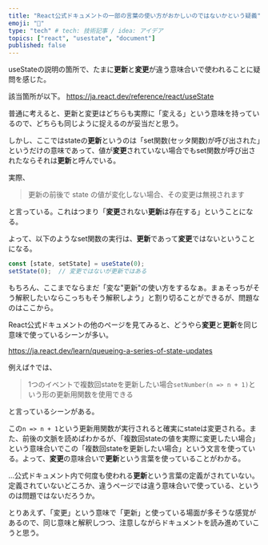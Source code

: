 ```yaml
---
title: "React公式ドキュメントの一部の言葉の使い方がおかしいのではないかという疑義"
emoji: "🤔"
type: "tech" # tech: 技術記事 / idea: アイデア
topics: ["react", "usestate", "document"]
published: false
---
```


useStateの説明の箇所で、たまに**更新**と**変更**が違う意味合いで使われることに疑問を感じた。

該当箇所が以下。
https://ja.react.dev/reference/react/useState

普通に考えると、更新と変更はどちらも実際に「変える」という意味を持っているので、どちらも同じように捉えるのが妥当だと思う。

しかし、ここではstateの**更新**というのは「set関数(セッタ関数)が呼び出された」というだけの意味であって、値が**変更**されていない場合でもset関数が呼び出されたならそれは**更新**と呼んでいる。

実際、

> 更新の前後で state の値が変化しない場合、その変更は無視されます

と言っている。これはつまり「**変更**されない**更新**は存在する」ということになる。

よって、以下のようなset関数の実行は、**更新**であって**変更**ではないということになる。

```jsx
const [state, setState] = useState(0);
setState(0);  // 変更ではないが更新ではある
```

もちろん、ここまでならまだ「変な"更新"の使い方をするなぁ。まぁそっちがそう解釈したいならこっちもそう解釈しよう」と割り切ることができるが、問題なのはここから。

React公式ドキュメントの他のページを見てみると、どうやら**変更**と**更新**を同じ意味で使っているシーンが多い。


https://ja.react.dev/learn/queueing-a-series-of-state-updates

例えば↑では、
> 1つのイベントで複数回stateを更新したい場合`setNumber(n => n + 1)`という形の更新用関数を使用できる

と言っているシーンがある。

この`n => n + 1`という更新用関数が実行されると確実にstateは変更される。また、前後の文脈を読めばわかるが、「複数回stateの値を実際に変更したい場合」という意味合いでこの「複数回stateを更新したい場合」という文言を使っている。よって、**変更**の意味合いで**更新**という言葉を使っていることがわかる。

...公式ドキュメント内で何度も使われる**更新**という言葉の定義がされていない。定義されていないどころか、違うページでは違う意味合いで使っている、というのは問題ではないだろうか。

とりあえず、「変更」という意味で「更新」と使っている場面が多そうな感覚があるので、同じ意味と解釈しつつ、注意しながらドキュメントを読み進めていこうと思う。
